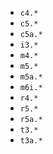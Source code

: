 * `c4.*`
* `c5.*`
* `c5a.*`
* `i3.*`
* `m4.*`
* `m5.*`
* `m5a.*`
* `m6i.*`
* `r4.*`
* `r5.*`
* `r5a.*`
* `t3.*`
* `t3a.*`